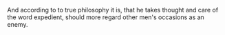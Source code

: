 And according to to true philosophy it is, that he takes thought and care of the word expedient, should more regard other men's occasions as an enemy.
